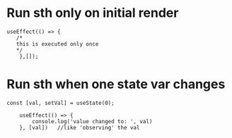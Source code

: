 # Run sth only on initial render

```
useEffect(() => {
   /*
   this is executed only once
   */
    },[]);
```

# Run sth when one state var changes

```
const [val, setVal] = useState(0);

    useEffect(() => {
        console.log('value changed to: ', val)
    }, [val])   //like 'observing' the val
```
